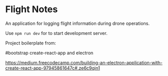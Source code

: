 # Flight Notes
An application for logging flight information during drone operations.

Use `npm run dev` for to start development server.


Project boilerplate from:

#bootstrap create-react-app and electron

https://medium.freecodecamp.com/building-an-electron-application-with-create-react-app-97945861647c#.ze6c9qin1
